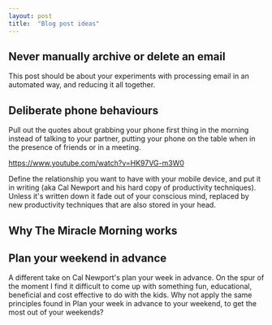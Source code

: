 ```yaml
---
layout: post
title:  "Blog post ideas"
---
```


## Never manually archive or delete an email

This post should be about your experiments with processing email in an automated way, and reducing it all together.

## Deliberate phone behaviours

Pull out the quotes about grabbing your phone first thing in the morning instead of talking to your partner, putting your phone on the table when in the presence of friends or in a meeting.

https://www.youtube.com/watch?v=HK97VG-m3W0

Define the relationship you want to have with your mobile device, and put it in writing (aka Cal Newport and his hard copy of productivity techniques). Unless it's written down it fade out of your conscious mind, replaced by new productivity techniques that are also stored in your head.

## Why The Miracle Morning works

## Plan your weekend in advance

A different take on Cal Newport's plan your week in advance. On the spur of the moment I find it difficult to come up with something fun, educational, beneficial and cost effective to do with the kids. Why not apply the same principles found in Plan your week in advance to your weekend, to get the most out of your weekends?

